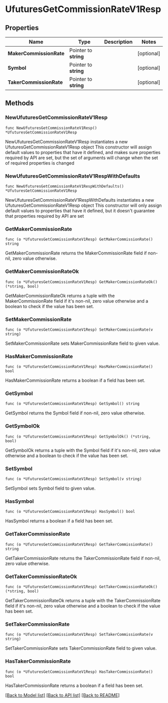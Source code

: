 # UfuturesGetCommissionRateV1Resp

## Properties

Name | Type | Description | Notes
------------ | ------------- | ------------- | -------------
**MakerCommissionRate** | Pointer to **string** |  | [optional] 
**Symbol** | Pointer to **string** |  | [optional] 
**TakerCommissionRate** | Pointer to **string** |  | [optional] 

## Methods

### NewUfuturesGetCommissionRateV1Resp

`func NewUfuturesGetCommissionRateV1Resp() *UfuturesGetCommissionRateV1Resp`

NewUfuturesGetCommissionRateV1Resp instantiates a new UfuturesGetCommissionRateV1Resp object
This constructor will assign default values to properties that have it defined,
and makes sure properties required by API are set, but the set of arguments
will change when the set of required properties is changed

### NewUfuturesGetCommissionRateV1RespWithDefaults

`func NewUfuturesGetCommissionRateV1RespWithDefaults() *UfuturesGetCommissionRateV1Resp`

NewUfuturesGetCommissionRateV1RespWithDefaults instantiates a new UfuturesGetCommissionRateV1Resp object
This constructor will only assign default values to properties that have it defined,
but it doesn't guarantee that properties required by API are set

### GetMakerCommissionRate

`func (o *UfuturesGetCommissionRateV1Resp) GetMakerCommissionRate() string`

GetMakerCommissionRate returns the MakerCommissionRate field if non-nil, zero value otherwise.

### GetMakerCommissionRateOk

`func (o *UfuturesGetCommissionRateV1Resp) GetMakerCommissionRateOk() (*string, bool)`

GetMakerCommissionRateOk returns a tuple with the MakerCommissionRate field if it's non-nil, zero value otherwise
and a boolean to check if the value has been set.

### SetMakerCommissionRate

`func (o *UfuturesGetCommissionRateV1Resp) SetMakerCommissionRate(v string)`

SetMakerCommissionRate sets MakerCommissionRate field to given value.

### HasMakerCommissionRate

`func (o *UfuturesGetCommissionRateV1Resp) HasMakerCommissionRate() bool`

HasMakerCommissionRate returns a boolean if a field has been set.

### GetSymbol

`func (o *UfuturesGetCommissionRateV1Resp) GetSymbol() string`

GetSymbol returns the Symbol field if non-nil, zero value otherwise.

### GetSymbolOk

`func (o *UfuturesGetCommissionRateV1Resp) GetSymbolOk() (*string, bool)`

GetSymbolOk returns a tuple with the Symbol field if it's non-nil, zero value otherwise
and a boolean to check if the value has been set.

### SetSymbol

`func (o *UfuturesGetCommissionRateV1Resp) SetSymbol(v string)`

SetSymbol sets Symbol field to given value.

### HasSymbol

`func (o *UfuturesGetCommissionRateV1Resp) HasSymbol() bool`

HasSymbol returns a boolean if a field has been set.

### GetTakerCommissionRate

`func (o *UfuturesGetCommissionRateV1Resp) GetTakerCommissionRate() string`

GetTakerCommissionRate returns the TakerCommissionRate field if non-nil, zero value otherwise.

### GetTakerCommissionRateOk

`func (o *UfuturesGetCommissionRateV1Resp) GetTakerCommissionRateOk() (*string, bool)`

GetTakerCommissionRateOk returns a tuple with the TakerCommissionRate field if it's non-nil, zero value otherwise
and a boolean to check if the value has been set.

### SetTakerCommissionRate

`func (o *UfuturesGetCommissionRateV1Resp) SetTakerCommissionRate(v string)`

SetTakerCommissionRate sets TakerCommissionRate field to given value.

### HasTakerCommissionRate

`func (o *UfuturesGetCommissionRateV1Resp) HasTakerCommissionRate() bool`

HasTakerCommissionRate returns a boolean if a field has been set.


[[Back to Model list]](../README.md#documentation-for-models) [[Back to API list]](../README.md#documentation-for-api-endpoints) [[Back to README]](../README.md)


